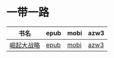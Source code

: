 # 一带一路

| 书名 | epub | mobi | azw3 |
| --- | --- | --- | --- |
| [崛起大战略](http://ct.dalanmei.com/f/31084289-571917957-62ecd7) | [epub](http://ct.dalanmei.com/f/31084289-571917957-62ecd7) | [mobi](http://ct.dalanmei.com/f/31084289-571558409-d2cfa9) | [azw3](http://ct.dalanmei.com/f/31084289-572075371-ef4880) |
